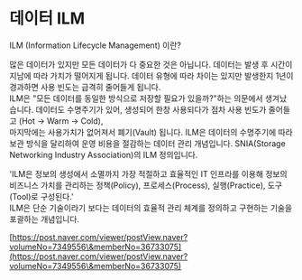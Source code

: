 # 데이터 ILM

&#x20;ILM (Information Lifecycle Management) 이란?

많은 데이터가 있지만 모든 데이터가 다 중요한 것은 아닙니다. 데이터는 발생 후 시간이 지남에 따라 가치가 떨어지게 됩니다. 데이터 유형에 따라 차이는 있지만 발생한지 1년이 경과하면 사용 빈도는 급격히 줄어들게 됩니다.\
ILM은 "모든 데이터를 동일한 방식으로 저장할 필요가 있을까?"하는 의문에서 생겨났습니다. 데이터도 수명주기가 있어, 생성되어 한창 사용되다가 점차 사용 빈도가 줄어들고 (Hot → Warm → Cold),\
마지막에는 사용가치가 없어져서 폐기(Vault) 됩니다. ILM은 데이터의 수명주기에 따라 보관 방식을 달리하여 운영 비용을 절감하는 데이터 관리 개념입니다. SNIA(Storage Networking Industry Association)의 ILM 정의입니다.

'ILM은 정보의 생성에서 소멸까지 가장 적절하고 효율적인 IT 인프라를 이용해 정보의 비즈니스 가치를 관리하는 정책(Policy), 프로세스(Process), 실행(Practice), 도구(Tool)로 구성된다.'\
ILM은 단순 기술이라기 보다는 데이터의 효율적 관리 체계를 정의하고 구현하는 기술을 포괄하는 개념입니다.



[https://post.naver.com/viewer/postView.naver?volumeNo=7349556\&memberNo=36733075](https://post.naver.com/viewer/postView.naver?volumeNo=7349556\&memberNo=36733075)
